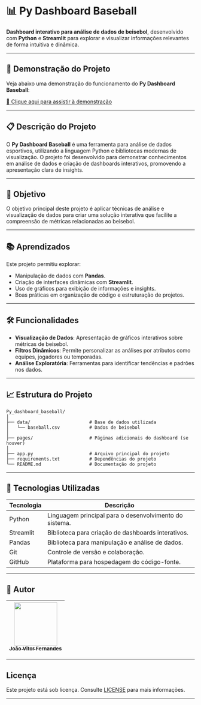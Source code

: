 # 📊 Py Dashboard Baseball  

**Dashboard interativo para análise de dados de beisebol**, desenvolvido com **Python** e **Streamlit** para explorar e visualizar informações relevantes de forma intuitiva e dinâmica.  

---

## 🎥 Demonstração do Projeto

Veja abaixo uma demonstração do funcionamento do **Py Dashboard Baseball**:

[🎥 Clique aqui para assistir à demonstração](./video/Reprodução_dashboard_baseball.mp4)

---


## 📋 Descrição do Projeto  
O **Py Dashboard Baseball** é uma ferramenta para análise de dados esportivos, utilizando a linguagem Python e bibliotecas modernas de visualização. O projeto foi desenvolvido para demonstrar conhecimentos em análise de dados e criação de dashboards interativos, promovendo a apresentação clara de insights.  

---

## 🎯 Objetivo  
O objetivo principal deste projeto é aplicar técnicas de análise e visualização de dados para criar uma solução interativa que facilite a compreensão de métricas relacionadas ao beisebol.  

---

## 📚 Aprendizados  
Este projeto permitiu explorar:  
- Manipulação de dados com **Pandas**.  
- Criação de interfaces dinâmicas com **Streamlit**.  
- Uso de gráficos para exibição de informações e insights.  
- Boas práticas em organização de código e estruturação de projetos.  

---

## 🛠️ Funcionalidades  
- **Visualização de Dados**: Apresentação de gráficos interativos sobre métricas de beisebol.  
- **Filtros Dinâmicos**: Permite personalizar as análises por atributos como equipes, jogadores ou temporadas.  
- **Análise Exploratória**: Ferramentas para identificar tendências e padrões nos dados.  

---

## 📈 Estrutura do Projeto  
```plaintext
Py_dashboard_baseball/
│
├── data/                      # Base de dados utilizada
│   └── baseball.csv           # Dados de beisebol
│
├── pages/                     # Páginas adicionais do dashboard (se houver)
│
├── app.py                     # Arquivo principal do projeto
├── requirements.txt           # Dependências do projeto
└── README.md                  # Documentação do projeto
```

---

## 🚀 Tecnologias Utilizadas  

| Tecnologia | Descrição |
|------------|-----------|
| Python     | Linguagem principal para o desenvolvimento do sistema. |
| Streamlit  | Biblioteca para criação de dashboards interativos. |
| Pandas     | Biblioteca para manipulação e análise de dados. |
| Git        | Controle de versão e colaboração. |
| GitHub     | Plataforma para hospedagem do código-fonte. |

---

## 👥 Autor  

| [<img src="https://avatars.githubusercontent.com/u/170758704?s=400&u=da7a33d81f3feeb953e687442cba5d042527f94d&v=4" width=115><br><sub>João Vitor Fernandes</sub>](https://github.com/Joaofernandes-DEV) |
|:----------------------------------------------------------------------------------------------------------------------------------------------------------:|

---

## Licença  

Este projeto está sob licença. Consulte [LICENSE](LICENSE) para mais informações.  

---
